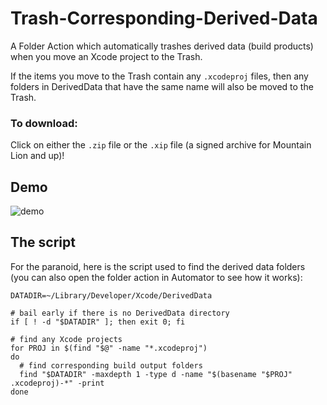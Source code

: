 Trash-Corresponding-Derived-Data
================================

A Folder Action which automatically trashes derived data (build products) when you move an Xcode project to the Trash.

If the items you move to the Trash contain any `.xcodeproj` files, then any folders in DerivedData that have the same name will also be moved to the Trash. 

### To download:
Click on either the `.zip` file or the `.xip` file (a signed archive for Mountain Lion and up)!

## Demo

![demo](http://i.imgur.com/chEig.gif)

## The script

For the paranoid, here is the script used to find the derived data folders (you can also open the folder action in Automator to see how it works):

    DATADIR=~/Library/Developer/Xcode/DerivedData
    
    # bail early if there is no DerivedData directory
    if [ ! -d "$DATADIR" ]; then exit 0; fi
    
    # find any Xcode projects
    for PROJ in $(find "$@" -name "*.xcodeproj")
    do
      # find corresponding build output folders
      find "$DATADIR" -maxdepth 1 -type d -name "$(basename "$PROJ" .xcodeproj)-*" -print
    done
